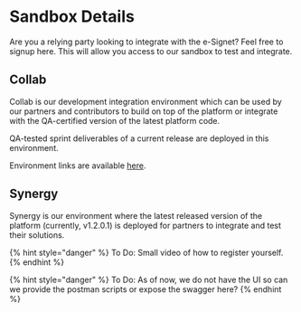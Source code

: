 # Sandbox Details

Are you a relying party looking to integrate with the e-Signet? Feel free to signup here. This will allow you access to our sandbox to test and integrate.

## Collab

Collab is our development integration environment which can be used by our partners and contributors to build on top of the platform or integrate with the QA-certified version of the latest platform code.

QA-tested sprint deliverables of a current release are deployed in this environment.

Environment links are available [here](https://collab.mosip.net/).

## Synergy

Synergy is our environment where the latest released version of the platform (currently, v1.2.0.1) is deployed for partners to integrate and test their solutions.

{% hint style="danger" %}
To Do: Small video of how to register yourself.
{% endhint %}

{% hint style="danger" %}
To Do: As of now, we do not have the UI so can we provide the postman scripts or expose the swagger here?
{% endhint %}
